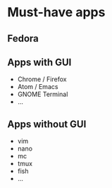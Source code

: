 <h1>Must-have apps</h>

<h2>Fedora</h2>

<h2>Apps with GUI</h2>
<ul>
  <li>Chrome / Firefox</li>
  <li>Atom / Emacs</li>
  <li>GNOME Terminal</li>
  <li>...</li>
</ul>

<h2>Apps without GUI</h2>
<ul>
  <li>vim</li>
  <li>nano</li>
  <li>mc</li>
  <li>tmux</li>
  <li>fish</li>
  <li>...</li>
</ul>
